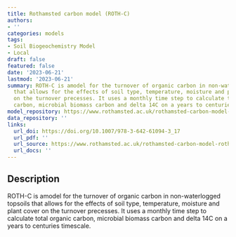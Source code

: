 ```yaml
---
title: Rothamsted carbon model (ROTH-C)
authors:
- ''
categories: models
tags:
- Soil Biogeochemistry Model
- Local
draft: false
featured: false
date: '2023-06-21'
lastmod: '2023-06-21'
summary: ROTH-C is amodel for the turnover of organic carbon in non-waterlogged topsoils
  that allows for the effects of soil type, temperature, moisture and plant cover
  on the turnover precesses. It uses a monthly time step to calculate total organic
  carbon, microbial biomass carbon and delta 14C on a years to centuries timescale.
model_repository: https://www.rothamsted.ac.uk/rothamsted-carbon-model-rothc
data_repository: ''
links:
  url_doi: https://doi.org/10.1007/978-3-642-61094-3_17
  url_pdf: ''
  url_source: https://www.rothamsted.ac.uk/rothamsted-carbon-model-rothc
  url_docs: ''
---
```


## Description

ROTH-C is amodel for the turnover of organic carbon in non-waterlogged topsoils that allows for the effects of soil type, temperature, moisture and plant cover on the turnover precesses. It uses a monthly time step to calculate total organic carbon, microbial biomass carbon and delta 14C on a years to centuries timescale.

